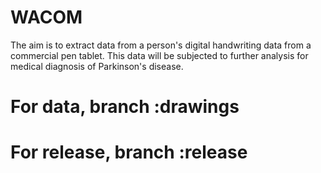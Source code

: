 # WACOM

The aim is to extract data from a person's digital handwriting data from a commercial pen tablet. This data will be subjected to further analysis for medical diagnosis of Parkinson's disease.
# For data, branch :drawings
# For release, branch :release

